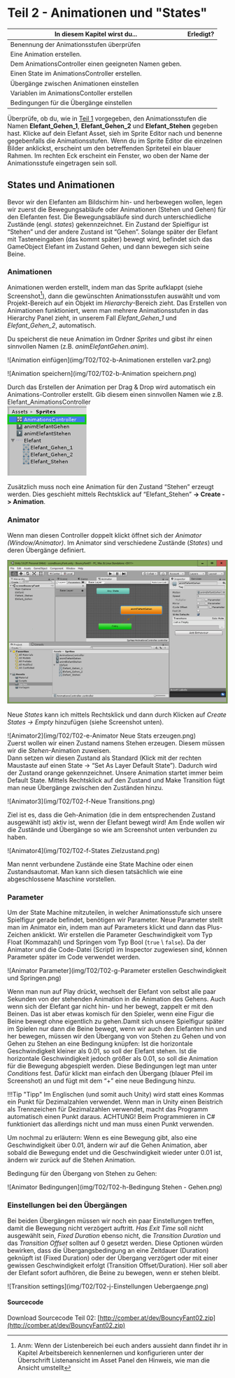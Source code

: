 # Teil 2 - Animationen und "States"


In diesem Kapitel wirst du... |  Erledigt?
------------------------------|-------------
Benennung der Animationsstufen überprüfen |  
Eine Animation erstellen. |
Dem AnimationsController einen geeigneten Namen geben. |
Einen State im AnimationsController erstellen. |
Übergänge zwischen Animationen einstellen |
Variablen im AnimationsContoller erstellen |
Bedingungen für die Übergänge einstellen |

Überprüfe, ob du, wie in [Teil 1](0280-bouncyfant/T01-adassets/) vorgegeben, den Animationsstufen die Namen **Elefant_Gehen_1**, **Elefant_Gehen_2** und **Elefant_Stehen** gegeben hast. Klicke auf dein Elefant Asset, sieh im Sprite Editor nach und benenne gegebenfalls die Animationsstufen. Wenn du im Sprite Editor die einzelnen Bilder anklickst, erscheint um den betreffenden Spriteteil ein blauer Rahmen. Im rechten Eck erscheint ein Fenster, wo oben der Name der Animationsstufe eingetragen sein soll.

## States und Animationen

Bevor wir den Elefanten am Bildschirm hin- und herbewegen wollen, legen wir zuerst die Bewegungsabläufe oder Animationen (Stehen und Gehen) für den Elefanten fest. Die Bewegungsabläufe sind durch unterschiedliche Zustände (engl. *states*)  gekennzeichnet.  Ein Zustand der Spielfigur ist “Stehen” und der andere Zustand ist “Gehen”. Solange später der Elefant mit Tasteneingaben (das kommt später) bewegt wird, befindet sich das GameObject Elefant im Zustand Gehen, und dann bewegen sich seine Beine.

### Animationen

Animationen werden erstellt, indem man das Sprite aufklappt (siehe Screenshot[^1]), dann die gewünschten Animationsstufen auswählt und vom Projekt-Bereich auf ein Objekt im *Hierarchy*-Bereich zieht. Das Erstellen von Animationen funktioniert, wenn man mehrere Animationsstufen in das Hierarchy Panel zieht, in unserem Fall *Elefant_Gehen_1* und *Elefant_Gehen_2*, automatisch.

Du speicherst die neue Animation im Ordner *Sprites* und gibst ihr einen sinnvollen Namen (z.B. *animElefantGehen.anim*).

![Animation einfügen](img/T02/T02-b-Animationen erstellen var2.png)
<!-- korrektes Bild? bezeichnungen ev verwirrend -->

[^1]: Anm: Wenn der Listenbereich bei euch anders aussieht dann findet ihr in Kapitel Arbeitsbereich kennenlernen und konfigurieren unter der Überschrift Listenansicht im Asset Panel den Hinweis, wie man die Ansicht umstellt

![Animation speichern](img/T02/T02-b-Animation speichern.png)

Durch das Erstellen der Animation per Drag & Drop wird automatisch ein Animations-Controller erstellt. Gib diesem einen sinnvollen Namen wie z.B. Elefant_AnimationsController  
![AnimCtrl umbenennen](img/T02/T02-c-AnimationsController.png)
<!-- korrektes Bild? leicht anderes in google docs -->

Zusätzlich muss noch eine Animation für den Zustand “Stehen” erzeugt werden. Dies geschieht mittels Rechtsklick auf “Elefant_Stehen” **-> Create -> Animation**.

### Animator

Wenn man diesen Controller doppelt klickt öffnet sich der *Animator (Window/Animator)*. Im Animator sind verschiedene Zustände (*States*) und deren Übergänge definiert.

![Animator](img/T02/T02-d-Animator.png)

Neue *States* kann ich mittels Rechtsklick und dann durch Klicken auf *Create States -> Empty* hinzufügen (siehe Screenshot unten).

![Animator2](img/T02/T02-e-Animator Neue Stats erzeugen.png)  
Zuerst wollen wir einen Zustand namens Stehen erzeugen. Diesem müssen wir die *Stehen*-Animation zuweisen.  
Dann setzen wir diesen Zustand als Standard (Klick mit der rechten Maustaste auf einen State -> “Set As Layer Default State”). Dadurch wird der Zustand orange gekennzeichnet. Unsere Animation startet immer beim Default State.
Mittels Rechtsklick auf den Zustand und Make Transition fügt man neue Übergänge zwischen den Zuständen hinzu.

![Animator3](img/T02/T02-f-Neue Transitions.png)

Ziel ist es, dass die Geh-Animation (die in dem entsprechenden Zustand ausgewählt ist) aktiv ist, wenn der Elefant bewegt wird! Am Ende wollen wir die Zustände und Übergänge so wie am Screenshot unten verbunden zu haben.

![Animator4](img/T02/T02-f-States Zielzustand.png)

Man nennt verbundene Zustände eine State Machine oder einen Zustandsautomat. Man kann sich diesen tatsächlich wie eine abgeschlossene Maschine vorstellen.

### Parameter
 Um der State Machine mitzuteilen, in welcher Animationsstufe sich unsere Spielfigur gerade befindet, benötigen wir Parameter. Neue Parameter stellt man im Animator ein, indem man auf Parameters klickt und dann das Plus-Zeichen anklickt. Wir erstellen die Parameter Geschwindigkeit vom Typ Float (Kommazahl) und Springen vom Typ Bool (```true``` \ ```false```). Da der Animator und die Code-Datei (Script) im Inspector zugewiesen sind, können Parameter später im Code verwendet werden.

![Animator Parameter](img/T02/T02-g-Parameter erstellen Geschwindigkeit und Springen.png)

Wenn man nun auf Play drückt, wechselt der Elefant von selbst alle paar Sekunden von der stehenden Animation in die Animation des Gehens. Auch wenn sich der Elefant gar nicht hin- und her bewegt, zappelt er mit den Beinen. Das ist aber etwas komisch für den Spieler, wenn eine Figur die Beine bewegt ohne eigentlich zu gehen.Damit sich unsere Spielfigur später im Spielen nur dann die Beine bewegt, wenn wir auch den Elefanten hin und her bewegen, müssen wir den Übergang von von Stehen zu Gehen und von Gehen zu Stehen an eine Bedingung knüpfen: Ist die horizontale Geschwindigkeit kleiner als 0.01, so soll der Elefant stehen. Ist die horizontale Geschwindigkeit jedoch größer als 0.01, so soll die Animation für die Bewegung abgespielt werden. Diese Bedingungen legt man unter *Conditions* fest. Dafür klickt man einfach den Übergang (blauer Pfeil im Screenshot) an und fügt mit dem “+” eine neue Bedingung hinzu.

!!!Tip "Tipp"
    Im Englischen (und somit auch Unity) wird statt eines Kommas ein Punkt für Dezimalzahlen verwendet. Wenn man in Unity einen Beistrich als Trennzeichen für Dezimalzahlen verwendet, macht das Programm automatisch einen Punkt daraus. ACHTUNG! Beim Programmieren in C# funktioniert das allerdings nicht und man muss einen Punkt verwenden.

 Um nochmal zu erläutern: Wenn es eine Bewegung gibt, also eine Geschwindigkeit über 0.01, ändern wir auf die Gehen Animation, aber sobald die Bewegung endet und die Geschwindigkeit wieder unter 0.01 ist, ändern wir zurück auf die Stehen Animation.

Bedingung für den Übergang von Stehen zu Gehen:

![Animator Bedingungen](img/T02/T02-h-Bedingung Stehen - Gehen.png)

### Einstellungen bei den Übergängen

Bei beiden Übergängen müssen wir noch ein paar Einstellungen treffen, damit die Bewegung nicht verzögert auftritt. *Has Exit Time* soll nicht ausgewählt sein, *Fixed Duration* ebenso nicht, die *Transition Duration* und das *Transition Offset* sollten auf 0 gesetzt werden. Diese Optionen würden bewirken, dass die Übergangsbedingung an eine Zeitdauer (Duration) geknüpft ist (Fixed Duration) oder der Übergang verzögert oder mit einer gewissen Geschwindigkeit erfolgt (Transition Offset/Duration). Hier soll aber der Elefant sofort aufhören, die Beine zu bewegen, wenn er stehen bleibt.


![Transition settings](img/T02/T02-j-Einstellungen Uebergaenge.png)

#### Sourcecode
Download Sourcecode Teil 02: [http://comber.at/dev/BouncyFant02.zip](http://comber.at/dev/BouncyFant02.zip)
